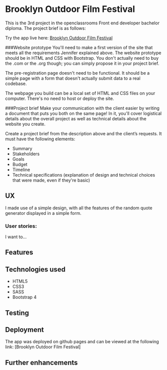# Brooklyn Outdoor Film Festival
This is the 3rd project in the openclassrooms Front end developer bachelor diploma. The project brief is as follows:

Try the app live here: [Brooklyn Outdoor Film Festival]()


###Website prototype
You'll need to make a first version of the site that meets all the requirements Jennifer explained above. The website prototype should be in HTML and CSS with Bootstrap. You don't actually need to buy the .com or the .org though; you can simply propose it in your project brief.

The pre-registration page doesn't need to be functional. It should be a simple page with a form that doesn't actually submit data to a real codebase.

The webpage you build can be a local set of HTML and CSS files on your computer. There's no need to host or deploy the site.

###Project brief
Make your communication with the client easier by writing a document that puts you both on the same page! In it, you'll cover logistical details about the overall project as well as technical details about the website you create.

Create a project brief from the description above and the client’s requests. It must have the following elements:

* Summary
* Stakeholders
* Goals
* Budget
* Timeline
* Technical specifications (explanation of design and technical choices that were made, even if they're basic)

## UX
I made use of a simple design, with all the features of the random quote generator displayed in a simple form. 

### User stories: 
I want to... 



## Features



## Technologies used
* HTML5
* CSS3
* SASS
* Bootstrap 4

## Testing


## Deployment
The app was deployed on github pages and can be viewed at the following link: [Brooklyn Outdoor Film Festival]

## Further enhancements
